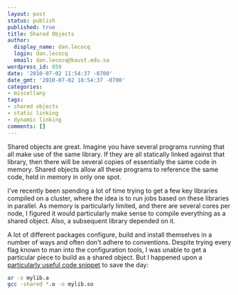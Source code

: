 ```yaml
---
layout: post
status: publish
published: true
title: Shared Objects
author:
  display_name: dan.lecocq
  login: dan.lecocq
  email: dan.lecocq@kaust.edu.sa
wordpress_id: 859
date: '2010-07-02 11:54:37 -0700'
date_gmt: '2010-07-02 18:54:37 -0700'
categories:
- miscellany
tags:
- shared objects
- static linking
- dynamic linking
comments: []
---
```

Shared objects are great.  Imagine you have several programs running that all make use of the same library.  If they are all statically linked against that library, then there will be several copies of essentially the same code in memory.  Shared objects allow all these programs to reference the same code, held in memory in only one spot.

I've recently been spending a lot of time trying to get a few key libraries compiled on a cluster, where the idea is to run jobs based on these libraries in parallel.  As memory is particularly limited, and there are several cores per node, I figured it would particularly make sense to compile everything as a shared object.  Also, a subsequent library depended on it.

A lot of different packages configure, build and install themselves in a number of ways and often don't adhere to conventions.  Despite trying every flag known to man into the configuration tools, I was unable to get a particular piece to build as a shared object.  But I happened upon a [particularly useful code snippet](http://www.tipcache.com/tip/Convert_a_static_library_(.a)_to_a_shared_object_(.so)_12.html) to save the day:

```bash
ar -x mylib.a
gcc -shared *.o -o mylib.so
```
